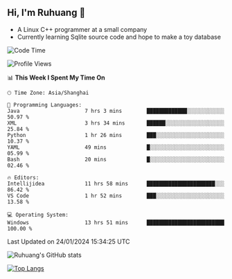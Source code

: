 ## Hi, I'm Ruhuang 👋

- A Linux C++ programmer at a small company
- Currently learning Sqlite source code and hope to make a toy database

<!--START_SECTION:waka-->
![Code Time](http://img.shields.io/badge/Code%20Time-69%20hrs%2046%20mins-blue)

![Profile Views](http://img.shields.io/badge/Profile%20Views-2-blue)

📊 **This Week I Spent My Time On** 

```text
🕑︎ Time Zone: Asia/Shanghai

💬 Programming Languages: 
Java                     7 hrs 3 mins        █████████████░░░░░░░░░░░░   50.97 % 
XML                      3 hrs 34 mins       ██████░░░░░░░░░░░░░░░░░░░   25.84 % 
Python                   1 hr 26 mins        ███░░░░░░░░░░░░░░░░░░░░░░   10.37 % 
YAML                     49 mins             █░░░░░░░░░░░░░░░░░░░░░░░░   05.99 % 
Bash                     20 mins             █░░░░░░░░░░░░░░░░░░░░░░░░   02.46 % 

🔥 Editors: 
Intellijidea             11 hrs 58 mins      ██████████████████████░░░   86.42 % 
VS Code                  1 hr 52 mins        ███░░░░░░░░░░░░░░░░░░░░░░   13.58 % 

💻 Operating System: 
Windows                  13 hrs 51 mins      █████████████████████████   100.00 % 
```


 Last Updated on 24/01/2024 15:34:25 UTC
<!--END_SECTION:waka-->

![Ruhuang's GitHub stats](https://github-readme-stats.vercel.app/api?username=ruhuang2001&count_private=true&hide_title=true&show_icons=true&theme=vue)

[![Top Langs](https://github-readme-stats.vercel.app/api/top-langs/?username=ruhuang2001&layout=compact)](https://github.com/anuraghazra/github-readme-stats)
